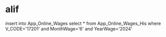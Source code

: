 # alif

 insert into App_Online_Wages select * from App_Online_Wages_His where V_CODE='17201'   and MonthWage='6' and YearWage='2024'
